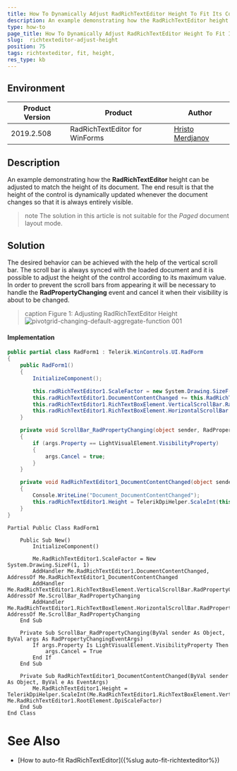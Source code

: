 ```yaml
---
title: How To Dynamically Adjust RadRichTextEditor Height To Fit Its Content
description: An example demonstrating how the RadRichTextEditor height can be adjusted to match the height of its document
type: how-to
page_title: How To Dynamically Adjust RadRichTextEditor Height To Fit Its Content
slug:  richtexteditor-adjust-height
position: 75
tags: richtexteditor, fit, height, 
res_type: kb
---
```


## Environment
 
|Product Version|Product|Author|
|----|----|----|
|2019.2.508|RadRichTextEditor for WinForms|[Hristo Merdjanov](https://www.telerik.com/blogs/author/hristo-merdjanov)|
 

## Description

An example demonstrating how the **RadRichTextEditor** height can be adjusted to match the height of its document. The end result is that the height of the control is dynamically updated whenever the document changes so that it is always entirely visible.

>note The solution in this article is not suitable for the *Paged* document layout mode.

## Solution 

The desired behavior can be achieved with the help of the vertical scroll bar. The scroll bar is always synced with the loaded document and it is possible to adjust the height of the control according to its maximum value.  In order to prevent the scroll bars from appearing it will be necessary to handle the **RadPropertyChanging** event and cancel it  when their visibility is about to be changed.

>caption Figure 1: Adjusting RadRichTextEditor Height 
![pivotgrid-changing-default-aggregate-function 001](images/richtexteditor-adjust-height001.gif)

#### Implementation

````C#
public partial class RadForm1 : Telerik.WinControls.UI.RadForm
{
    public RadForm1()
    {
        InitializeComponent();

        this.radRichTextEditor1.ScaleFactor = new System.Drawing.SizeF(1, 1);
        this.radRichTextEditor1.DocumentContentChanged += this.RadRichTextEditor1_DocumentContentChanged;
        this.radRichTextEditor1.RichTextBoxElement.VerticalScrollBar.RadPropertyChanging += this.ScrollBar_RadPropertyChanging;
        this.radRichTextEditor1.RichTextBoxElement.HorizontalScrollBar.RadPropertyChanging += this.ScrollBar_RadPropertyChanging;
    }

    private void ScrollBar_RadPropertyChanging(object sender, RadPropertyChangingEventArgs args)
    {
        if (args.Property == LightVisualElement.VisibilityProperty)
        {
            args.Cancel = true;
        }
    }

    private void RadRichTextEditor1_DocumentContentChanged(object sender, EventArgs e)
    {
        Console.WriteLine("Document_DocumentContentChanged");
        this.radRichTextEditor1.Height = TelerikDpiHelper.ScaleInt(this.radRichTextEditor1.RichTextBoxElement.VerticalScrollBar.Maximum, this.radRichTextEditor1.RootElement.DpiScaleFactor);
    }
}

````
````VB.NET
Partial Public Class RadForm1

    Public Sub New()
        InitializeComponent()

        Me.RadRichTextEditor1.ScaleFactor = New System.Drawing.SizeF(1, 1)
        AddHandler Me.RadRichTextEditor1.DocumentContentChanged, AddressOf Me.RadRichTextEditor1_DocumentContentChanged
        AddHandler Me.RadRichTextEditor1.RichTextBoxElement.VerticalScrollBar.RadPropertyChanging, AddressOf Me.ScrollBar_RadPropertyChanging
        AddHandler Me.RadRichTextEditor1.RichTextBoxElement.HorizontalScrollBar.RadPropertyChanging, AddressOf Me.ScrollBar_RadPropertyChanging
    End Sub

    Private Sub ScrollBar_RadPropertyChanging(ByVal sender As Object, ByVal args As RadPropertyChangingEventArgs)
        If args.Property Is LightVisualElement.VisibilityProperty Then
            args.Cancel = True
        End If
    End Sub

    Private Sub RadRichTextEditor1_DocumentContentChanged(ByVal sender As Object, ByVal e As EventArgs)
        Me.RadRichTextEditor1.Height = TelerikDpiHelper.ScaleInt(Me.RadRichTextEditor1.RichTextBoxElement.VerticalScrollBar.Maximum, Me.RadRichTextEditor1.RootElement.DpiScaleFactor)
    End Sub
End Class

````

# See Also

* [How to auto-fit RadRichTextEditor]({%slug auto-fit-richtexteditor%}) 

